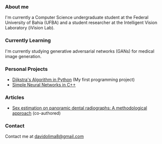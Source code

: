<!--
**davidolima/davidolima** is a ✨ _special_ ✨ repository because its `README.md` (this file) appears on your GitHub profile.

Here are some ideas to get you started:

- 🔭 I’m currently working on ...
- 🌱 I’m currently learning ...
- 👯 I’m looking to collaborate on ...
- 🤔 I’m looking for help with ...
- 💬 Ask me about ...
- 📫 How to reach me: ...
- 😄 Pronouns: ...
- ⚡ Fun fact: ...
-->
### About me
I'm currently a Computer Science undergraduate student at the Federal University of Bahia (UFBA) and a student researcher at the Intelligent Vision Laboratory (iVision Lab).

### Currently Learning
I'm currently studying generative adversarial networks (GANs) for medical image generation.

### Personal Projects
 - [Dijkstra's Algorithm in Python](https://github.com/davidolima/Pathfinder) (My first programming project)
 - [Simple Neural Networks in C++](https://github.com/davidolima/nn-cpp)

### Articles
 - [Sex estimation on panoramic dental radiographs: A methodological approach](https://sol.sbc.org.br/index.php/sbcas/article/view/25282) (co-authored)

### Contact
Contact me at [davidolima8@gmail.com](mailto:davidolima8@gmail.com)
